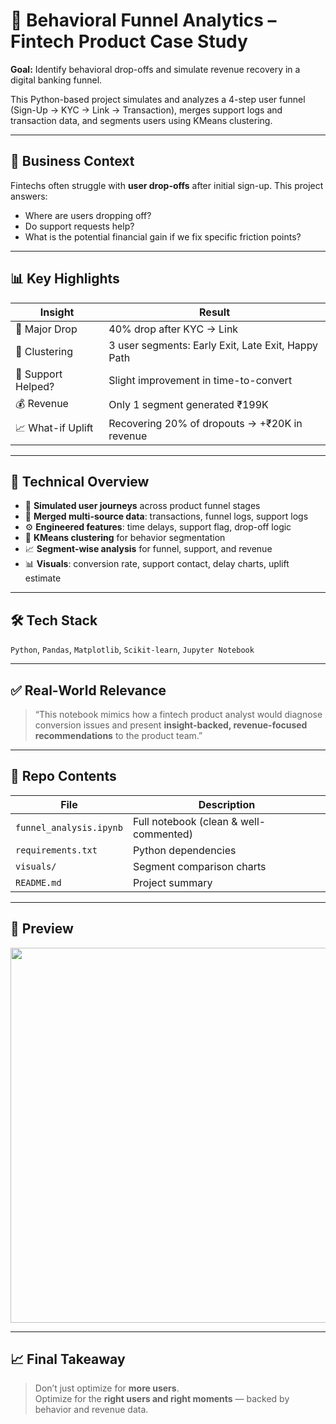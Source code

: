 # 🧠 Behavioral Funnel Analytics – Fintech Product Case Study

**Goal:** Identify behavioral drop-offs and simulate revenue recovery in a digital banking funnel.

This Python-based project simulates and analyzes a 4-step user funnel (Sign-Up → KYC → Link → Transaction), merges support logs and transaction data, and segments users using KMeans clustering.

---

## 📌 Business Context

Fintechs often struggle with **user drop-offs** after initial sign-up. This project answers:
- Where are users dropping off?
- Do support requests help?
- What is the potential financial gain if we fix specific friction points?

---

## 📊 Key Highlights

| Insight | Result |
|--------|--------|
| 🧯 Major Drop | 40% drop after KYC → Link |
| 🤖 Clustering | 3 user segments: Early Exit, Late Exit, Happy Path |
| 💬 Support Helped? | Slight improvement in time-to-convert |
| 💰 Revenue | Only 1 segment generated ₹199K |
| 📈 What-if Uplift | Recovering 20% of dropouts → +₹20K in revenue |

---

## 🧪 Technical Overview

- 🔁 **Simulated user journeys** across product funnel stages
- 🔗 **Merged multi-source data**: transactions, funnel logs, support logs
- ⚙️ **Engineered features**: time delays, support flag, drop-off logic
- 🧬 **KMeans clustering** for behavior segmentation
- 📈 **Segment-wise analysis** for funnel, support, and revenue
- 📊 **Visuals**: conversion rate, support contact, delay charts, uplift estimate

---

## 🛠️ Tech Stack

`Python`, `Pandas`, `Matplotlib`, `Scikit-learn`, `Jupyter Notebook`

---

## ✅ Real-World Relevance

> “This notebook mimics how a fintech product analyst would diagnose conversion issues and present **insight-backed, revenue-focused recommendations** to the product team.”

---

## 📁 Repo Contents

| File | Description |
|------|-------------|
| `funnel_analysis.ipynb` | Full notebook (clean & well-commented) |
| `requirements.txt` | Python dependencies |
| `visuals/` | Segment comparison charts |
| `README.md` | Project summary |

---

## 👀 Preview

<img src="visuals/segment_profiles.png" width="600">

---

## 📈 Final Takeaway

> Don’t just optimize for **more users**.  
> Optimize for the **right users and right moments** — backed by behavior and revenue data.
